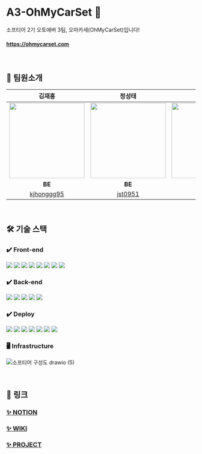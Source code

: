 # A3-OhMyCarSet 🍣
소프티어 2기 오토에버 3팀, 오마카세(OhMyCarSet)입니다!
#### https://ohmycarset.com
<br />

## 👥 팀원소개


|                                                           김재홍                                                           |                                                           정성태                                                           |                                                          김형빈                                                          |                                                          이예원                                                          |
| :-----------------------------------------------------------------------------------------------------------------------------: | :-----------------------------------------------------------------------------------------------------------------------------: | :---------------------------------------------------------------------------------------------------------------------------: | :---------------------------------------------------------------------------------------------------------------------------: |
| <img src="https://avatars.githubusercontent.com/kjhonggg95" width="200" /> | <img src="https://avatars.githubusercontent.com/jst0951" width="200"> | <img src="https://avatars.githubusercontent.com/hb9901" width="200"> | <img src="https://avatars.githubusercontent.com/yen001004" width="200"> |
|                                                          **BE**                                                           |                                                          **BE**                                                           |                                                         **FE**                                                         |                                                         **FE**                                                         |
|                                         [kjhonggg95](https://github.com/kjhonggg95)                                         |                                             [jst0951](https://github.com/jst0951)                                             |                                           [hb9901](https://github.com/hb9901)                                           |                                            [yen001004](https://github.com/yen001004)                                            |

<br />

## 🛠️ 기술 스택
### ✔️ Front-end
<img src="https://img.shields.io/badge/npm-CB3837?style=for-the-badge&logo=npm&logoColor=white"> <img src="https://img.shields.io/badge/HTML5-E34F26?style=for-the-badge&logo=HTML5&logoColor=white"> <img src="https://img.shields.io/badge/Styled components-DB7093?style=for-the-badge&logo=styled-components&logoColor=black"> <img src="https://img.shields.io/badge/prettier-F7B93E?style=for-the-badge&logo=prettier&logoColor=white"> <img src="https://img.shields.io/badge/React.js-61DAFB?style=for-the-badge&logo=React&logoColor=black">
<img src="https://img.shields.io/badge/typescript-3178C6?style=for-the-badge&logo=typescript&logoColor=white"> <img src="https://img.shields.io/badge/vite-646CFF?style=for-the-badge&logo=vite&logoColor=white"> <img src="https://img.shields.io/badge/eslint-4B32C3?style=for-the-badge&logo=eslint&logoColor=white">  
### ✔️ Back-end
<img src="https://img.shields.io/badge/java 11-007396?style=for-the-badge&logo=java&logoColor=white"> <img src="https://img.shields.io/badge/springboot-6DB33F?style=for-the-badge&logo=springboot&logoColor=white"> <img src="https://img.shields.io/badge/jdbc template-6DB33F?style=for-the-badge&logo=spring&logoColor=white"> <img src="https://img.shields.io/badge/junit5-25A162?style=for-the-badge&logo=junit5&logoColor=white"> <img src="https://img.shields.io/badge/mysql-4479A1?style=for-the-badge&logo=mysql&logoColor=white">

### ✔️ Deploy
<img src="https://img.shields.io/badge/amazonAWS-232F3E?style=for-the-badge&logo=amazonAWS&logoColor=white"> <img src="https://img.shields.io/badge/Amazon S3-569A31?style=for-the-badge&logo=Amazon S3&logoColor=white"> <img src="https://img.shields.io/badge/Amazon EC2-FF9900?style=for-the-badge&logo=Amazon EC2&logoColor=white"> <img src="https://img.shields.io/badge/nginx-009639?style=for-the-badge&logo=nginx&logoColor=white"> <img src="https://img.shields.io/badge/github-181717?style=for-the-badge&logo=github&logoColor=white"> <img src="https://img.shields.io/badge/git-F05032?style=for-the-badge&logo=git&logoColor=white"> <img src="https://img.shields.io/badge/githubactions-2088FF?style=for-the-badge&logo=githubactions&logoColor=white"> 

### 🖥️ Infrastructure
![소프티어 구성도 drawio (5)](https://github.com/softeerbootcamp-2nd/A3-OhMyCarSet/assets/59467639/cc637224-4554-4c86-a6d9-7fe51c3fd2e1)


<br />

## 🔗 링크
### [✨ NOTION](https://www.notion.so/3-8d9299c8a1d84952aa5177c50d43c4b4?pvs=21)
### [✨ WIKI](https://github.com/softeerbootcamp-2nd/A3-OhMyCarSet/wiki)
### [✨ PROJECT](https://github.com/orgs/softeerbootcamp-2nd/projects/10/views/1)

<br />
